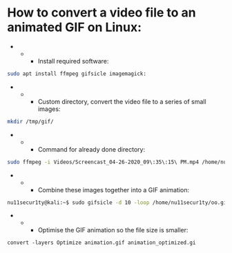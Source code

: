 # How to convert a video file to an animated GIF on Linux:

- - - Install required software:
```bash
sudo apt install ffmpeg gifsicle imagemagick:
```

- - - Custom directory, convert the video file to a series of small images:
```bash
mkdir /tmp/gif/
```
- - - Command for already done directory:
```bash
sudo ffmpeg -i Videos/Screencast_04-26-2020_09\:35\:15\ PM.mp4 /home/nu11secur1ty/oo.gif
```
- - - Combine these images together into a GIF animation:
```bash
nu11secur1ty@kali:~$ sudo gifsicle -d 10 -loop /home/nu11secur1ty/oo.gif
```
- - - Optimise the GIF animation so the file size is smaller:

`convert -layers Optimize animation.gif animation_optimized.gi`
